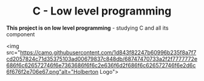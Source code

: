 <center><h1>C - Low level programming</h1></center>
<p><b>This project is on low level programming</b> - studying C and all its component</p>

<img src="https://camo.githubusercontent.com/1d843f82247b60996b235f8a7f7cd2057824c71d35375103ad00679837c848db/68747470733a2f2f7777772e686f6c626572746f6e7363686f6f6c2e636f6d2f686f6c626572746f6e2d6c6f676f2e706e67.png"alt="Holberton Logo">
